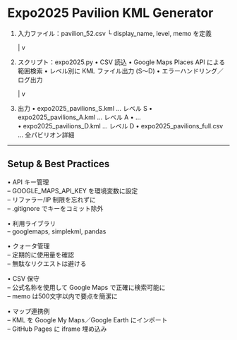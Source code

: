Expo2025 Pavilion KML Generator
================================

1. 入力ファイル：pavilion_52.csv
   └ display_name, level, memo を定義

     |
     v

2. スクリプト：expo2025.py
   • CSV 読込
   • Google Maps Places API による範囲検索
   • レベル別に KML ファイル出力 (S～D)
   • エラーハンドリング／ログ出力

     |
     v

3. 出力
   • expo2025_pavilions_S.kml … レベル S
   • expo2025_pavilions_A.kml … レベル A
   • …  
   • expo2025_pavilions_D.kml … レベル D
   • expo2025_pavilions_full.csv … 全パビリオン詳細

----------------------------------
Setup & Best Practices
----------------------------------
• API キー管理  
  – GOOGLE_MAPS_API_KEY を環境変数に設定  
  – リファラー/IP 制限を忘れずに  
  – .gitignore でキーをコミット除外  

• 利用ライブラリ  
  – googlemaps, simplekml, pandas  

• クォータ管理  
  – 定期的に使用量を確認  
  – 無駄なリクエストは避ける  

• CSV 保守  
  – 公式名称を使用して Google Maps で正確に検索可能に  
  – memo は500文字以内で要点を簡潔に  

• マップ連携例  
  – KML を Google My Maps／Google Earth にインポート  
  – GitHub Pages に iframe 埋め込み  

